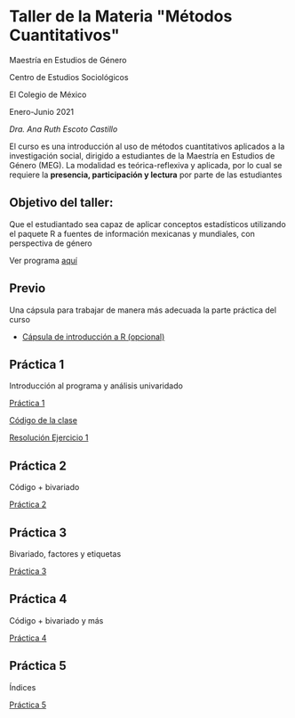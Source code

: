 # Taller de la Materia "Métodos Cuantitativos"

Maestría en Estudios de Género

Centro de Estudios Sociológicos

El Colegio de México

Enero-Junio 2021

*Dra.  Ana Ruth Escoto Castillo*

El curso es una introducción al uso de métodos cuantitativos aplicados a la investigación social, dirigido a estudiantes de la Maestría en Estudios de Género (MEG). La modalidad es teórica-reflexiva y aplicada, por lo cual se requiere la **presencia, participación y lectura** por parte de las estudiantes

## Objetivo del taller: 
Que el estudiantado sea capaz de aplicar conceptos  estadísticos utilizando el paquete R a fuentes de información mexicanas y mundiales, con perspectiva de género 

Ver programa [aquí](programa.pdf)
 
## Previo

 Una cápsula para trabajar de manera más adecuada la parte práctica del curso

* [Cápsula de introducción a R (opcional)](https://www.youtube.com/watch?v=HR2MXwrzt00)



## Práctica 1

Introducción al programa y análisis univaridado

[Práctica 1](P1.md) 

[Código de la clase](P1.R)

[Resolución Ejercicio 1](https://rpubs.com/aniuxa/Ej12018)

## Práctica 2

Código + bivariado

[Práctica 2](P2.R)

## Práctica 3

Bivariado, factores y etiquetas

[Práctica 3](P3.md)


## Práctica 4

Código + bivariado y más

[Práctica 4](P4.R)


## Práctica 5

Índices

[Práctica 5](P5.R)
